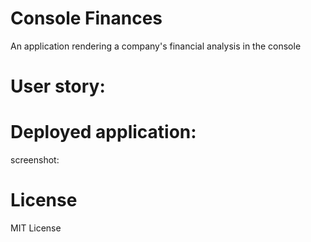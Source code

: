 # Console Finances
An application rendering a company's financial analysis in the console

# User story:

# Deployed application:


screenshot:

# License
MIT License
